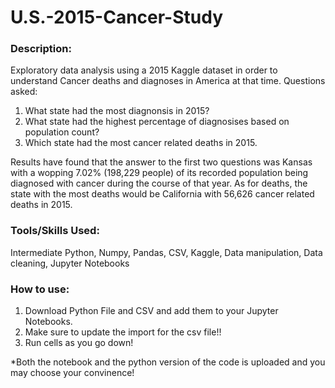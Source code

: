 # U.S.-2015-Cancer-Study

### Description: 
Exploratory data analysis using a 2015 Kaggle dataset in order to understand Cancer deaths and diagnoses in America at that time. Questions asked:
1. What state had the most diagnonsis in 2015?
2. What state had the highest percentage of diagnosises based on population count?
3. Which state had the most cancer related deaths in 2015.

Results have found that the answer to the first two questions was Kansas with a wopping 7.02% (198,229 people) of its recorded population being diagnosed with cancer during the course of that year. As for deaths, the state with the most deaths would be California with 56,626 cancer related deaths in 2015.

### Tools/Skills Used: 
Intermediate Python, Numpy, Pandas, CSV, Kaggle, Data manipulation, Data cleaning, Jupyter Notebooks

### How to use:
1. Download Python File and CSV and add them to your Jupyter Notebooks.
2. Make sure to update the import for the csv file!!
3. Run cells as you go down!

*Both the notebook and the python version of the code is uploaded and you may choose your convinence!

